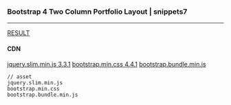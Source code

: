 ### Bootstrap 4 Two Column Portfolio Layout | snippets7
---




[RESULT](https://jsfiddle.net/StartBootstrap/caj146vz/)

#### CDN
[jquery.slim.min.js 3.3.1](https://code.jquery.com/jquery-3.3.1.slim.min.js)
[bootstrap.min.css 4.4.1](https://maxcdn.bootstrapcdn.com/bootstrap/4.4.1/css/bootstrap.min.css)
[bootstrap.bundle.min.js](https://cdnjs.cloudflare.com/ajax/libs/twitter-bootstrap/5.0.0-alpha1/js/bootstrap.bundle.min.js)





```
// asset
jquery.slim.min.js
bootstrap.min.css
bootstrap.bundle.min.js
```



```
```


